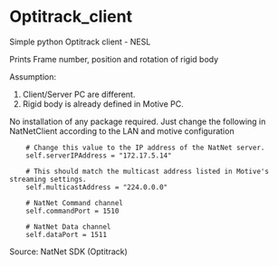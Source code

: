 # Optitrack_client 

Simple python Optitrack client - NESL

Prints Frame number, position and rotation of rigid body

Assumption: 
1. Client/Server PC are different.
2. Rigid body is already defined in Motive PC.

No installation of any package required. 
Just change the following  in NatNetClient according to the LAN and motive configuration

        # Change this value to the IP address of the NatNet server.
        self.serverIPAddress = "172.17.5.14"

        # This should match the multicast address listed in Motive's streaming settings.
        self.multicastAddress = "224.0.0.0"

        # NatNet Command channel
        self.commandPort = 1510
        
        # NatNet Data channel     
        self.dataPort = 1511
        
Source: NatNet SDK (Optitrack)
